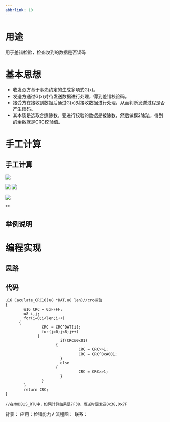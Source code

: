 ```yaml
---
abbrlink: 10
---
```

# 用途
用于差错检验，检查收到的数据是否误码
# 基本思想
- 收发双方基于事先约定的生成多项式G(x)。
- 发送方通过G(x)对待发送数据进行处理，得到差错校验码。
- 接受方在接收到数据后通过G(x)对接收数据进行处理，从而判断发送过程是否产生误码。 
- 其本质是选取合适除数，要进行校验的数据是被除数，然后做模2除法，得到的余数就是CRC校验值。

# 手工计算
## 手工计算
![](嵌入式/温控器代码阅读笔记/assets/CRC校验.assets/image-20231220163606439.png)

![](嵌入式/温控器代码阅读笔记/assets/CRC校验.assets/image-20231220163652748.png)
![](嵌入式/温控器代码阅读笔记/assets/CRC校验.assets/image-20231220163959925.png)


![](嵌入式/温控器代码阅读笔记/assets/CRC校验.assets/image-20231220163929443.png)



**

## 举例说明

# 编程实现
## 思路
## 代码

```
u16 Caculate_CRC16(u8 *DAT,u8 len)//crc校验
{
		u16 CRC = 0xFFFF;
		u8 i,j;
		for(i=0;i<len;i++)
	  {
				CRC = CRC^DAT[i];
				for(j=0;j<8;j++)
			  {
						if(CRC&0x01)
					  {
								CRC = CRC>>1;
								CRC = CRC^0xA001;
						}
						else
					  {
								CRC = CRC>>1;
						}
				}
		}
		return CRC;
}

//在MODBUS_RTU中，如果计算结果是7F38，发送时是发送0x38,0x7F

```

背景：
应用：检错能力√
流程图：
联系：
